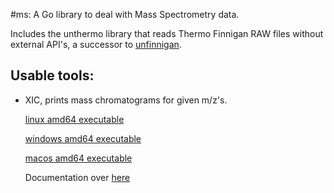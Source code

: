#ms: A Go library to deal with Mass Spectrometry data.

Includes the unthermo library that reads Thermo Finnigan RAW files without external API's,
a successor to [unfinnigan](http://code.google.com/p/unfinnigan/wiki/FileLayoutOverview).

## Usable tools:

*   XIC, prints mass chromatograms for given m/z's.

    [linux amd64 executable](https://bitbucket.org/proteinspector/ms/downloads/xic)
  
    [windows amd64 executable](https://bitbucket.org/proteinspector/ms/downloads/xic.exe)
  
    [macos amd64 executable](https://bitbucket.org/proteinspector/ms/downloads/xicmac)
  
    Documentation over [here](https://bitbucket.org/proteinspector/ms/src/master/unthermo/tools/xic.go)
